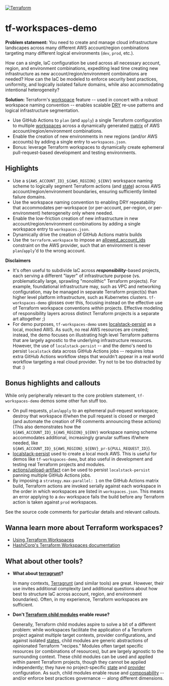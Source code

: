 [![Terraform](https://github.com/mdb/tf-workspaces-demo/actions/workflows/terraform.yaml/badge.svg?branch=main)](https://github.com/mdb/tf-workspaces-demo/actions/workflows/terraform.yaml)

# tf-workspaces-demo

**Problem statement:** You need to create and manage cloud infrastructure
landscapes across many different AWS account/region combinations targeting many
different logical environments (`dev`, `prod`, etc.).

How can a single, IaC configuration be used across all necessary account, region,
and environment combinations, expediting lead time creating new infrastructure
as new account/region/environment combinations are needed? How can the IaC be
modeled to enforce security best practices, uniformity, and logically isolated
failure domains, while also accommodating intentional heterogeneity?

**Solution:** Terraform's [workspace](https://developer.hashicorp.com/terraform/language/state/workspaces) feature -- used in concert with a robust workspace naming convention -- enables scalable [DRY](https://en.wikipedia.org/wiki/Don%27t_repeat_yourself) re-use patterns and logical infrastructure segmentation.

* Use GitHub Actions to `plan` (and `apply`) a single Terraform configuration to multiple [workspaces](https://developer.hashicorp.com/terraform/language/state/workspaces) across a dynamically generated [matrix](https://docs.github.com/en/actions/using-jobs/using-a-matrix-for-your-jobs) of AWS account/region/environment combinations.
* Enable the creation of new environments in new regions (and/or AWS accounts) by adding a single entry to `workspaces.json`.
* Bonus: leverage Terraform workspaces to dynamically create ephemeral pull-request-based
  development and testing environments.

## Highlights

* Use a `${AWS_ACCOUNT_ID}_${AWS_REGION}_${ENV}` workspace naming scheme to
  logically segment Terraform actions (and [state](https://developer.hashicorp.com/terraform/language/state)) across AWS account/region/environment
  boundaries, ensuring sufficiently limited failure domains.
* Use the workspace naming convention to enabling DRY repeatability that accommodates
  per-workspace (or per-account, per-region, or per-environment) heterogeneity
  only where needed.
* Enable the low-friction creation of new infrastructure in new
  account/region/environment combinations by adding a single workspace entry to
  `workspaces.json`.
* Dynamically drive the creation of GitHub Actions matrix builds
* Use the `terraform.workspace` to impose an [allowed_account_ids](https://registry.terraform.io/providers/hashicorp/aws/latest/docs#allowed_account_ids) constraint on the AWS provider, such that an environment is never `plan`/`apply`'d to the wrong account.

**Disclaimers**

* It's often useful to subdivide IaC across **_responsibility_**-based projects,
  each serving a different "layer" of infrastructure purpose (vs. problematically large, sprawling
  "monolithic" Terraform projects). For example, foundational infrastructure may,
  such as VPC and networking configuration, may be managed in separate Terraform project(s)
  than higher level platform infrastructure, such as Kubernetes clusters.
  `tf-workspaces-demo` glosses over this, focusing instead on the effective
  use of Terraform workspace conventions _within_ projects. Effective modeling
  of responsibility layers across distinct Terraform projects is a separate art
  altogether ;)
* For demo purposes, `tf-workspaces-demo` uses [localstack-persist](https://hub.docker.com/r/gresau/localstack-persist) as a local, mocked AWS. As such, no real AWS resources are created; instead, the demo focuses on illustrating high level Terraform patterns that are largely agnostic to the underlying infrastructure resources. However, the use of `localstack-persist` -- and the demo's need to persist `localstack` data across GitHub Actions jobs -- requires lotsa extra GitHub Actions workflow steps that wouldn't appear in a real world workflow targeting a real cloud provider. Try not to be too distracted by that :)

## Bonus highlights and callouts

While only peripherally relevant to the core problem statement, `tf-workspaces-demo`
demos some other fun stuff too.

* On pull requests, `plan`/`apply` to an ephemeral pull-request workspace;
  destroy that workspace if/when the pull request is closed or merged (and automate the
  creation of PR comments announcing these actions) (This also demonstrates how
  the `${AWS_ACCOUNT_ID}_${AWS_REGION}_${ENV}` workspace naming scheme accommodates
  additional, increasingly granular suffixes if/where needed, like
  `${AWS_ACCOUNT_ID}_${AWS_REGION}_${ENV}_pr-${PULL_REQUEST_ID}`).
* [localstack-persist](https://hub.docker.com/r/gresau/localstack-persist) used to
  create a local mock AWS. This is useful for demos like `tf-workspaces-demo`,
  but also useful in development and testing real Terraform projects and modules.
* [actions/upload-artifact](https://github.com/actions/upload-artifact) can be used
  to persist `localstack-persist` panning multiple GitHub Actions jobs.
* By imposing a `strategy.max-parallel: 1` on the GitHub Actions matrix build,
  Terraform actions are invoked serially against each workspace in the order in
  which workspaces are listed in `workspaces.json`. This means an error
  applying to a `dev` workspace fails the build before any Terraform action is taken
  against `prod` workspaces.

See the source code comments for particular details and relevant callouts.

## Wanna learn more about Terraform workspaces?

* [Using Terraform Workspaces](https://mikeball.info/blog/using-terraform-workspaces/)
* [HashiCorp's Terraform Workspaces documentation](https://developer.hashicorp.com/terraform/language/state/workspaces)

## What about other tools?

* **What about [terragrunt](https://terragrunt.gruntwork.io/)?**

  In many contexts, [Terragrunt](https://terragrunt.gruntwork.io/) (and similar tools)
  are great. However, their use invites additional complexity (and additional questions about
  how best to structure IaC across account, region, and environment boundaries). Often,
  in my experience, Terraform workspaces are sufficient.
* **Don't [Terraform child modules](https://developer.hashicorp.com/terraform/language/modules#child-modules) enable reuse?**

  Generally, Terraform child modules aspire to solve a bit of a different problem: while
  workspaces facilitate the application of a Terraform project against multiple
  target contexts, provider configurations, and against isolated [states](https://developer.hashicorp.com/terraform/language/state), child modules are generic
  abstractions of opinionated Terraform "recipes." Modules often target specific
  resources (or combinations of resources), but are largely agnostic to the
  surrounding context. These child modules can be used and applied within parent Terraform
  projects, though they cannot be applied independently; they have no project-specific [state](https://developer.hashicorp.com/terraform/language/state) and [provider](https://developer.hashicorp.com/terraform/language/providers) configuration. As such, child modules enable reuse and [composability](https://developer.hashicorp.com/terraform/language/modules/develop/composition) -- and/or enforce best practices governance -- along different dimensions.
